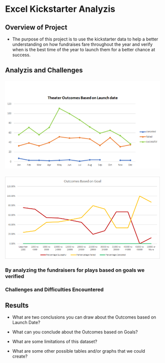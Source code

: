 # Excel Kickstarter Analyzis

## Overview of Project

- The purpose of this project is to use the kickstarter data to help a better understanding on how fundraises fare throughout the year and verify when is the best time of the year to launch them for a better chance at success.

## Analyzis and Challenges
### ![Outcomes based on Launch date](./resources/Theater_Outcomes_vs_Launch.png)
### ![Outcomes based on Goals](./resources/Outcomes_vs_Goals.png)

### By analyzing the fundraisers for plays based on goals we verified  

### Challenges and Difficulties Encountered

## Results

- What are two conclusions you can draw about the Outcomes based on Launch Date?

- What can you conclude about the Outcomes based on Goals?

- What are some limitations of this dataset?

- What are some other possible tables and/or graphs that we could create?
